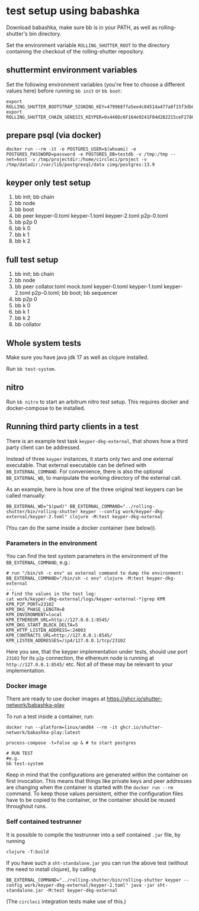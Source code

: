 # test setup using babashka

Download babashka, make sure bb is in your PATH, as well as rolling-shutter's
bin directory.

Set the environment variable `ROLLING_SHUTTER_ROOT` to the directory containing
the checkout of the rolling-shutter repository.

## shuttermint environment variables

Set the following environment variables (you're free to choose a different
values here) before running `bb init` or `bb boot`:

```
export ROLLING_SHUTTER_BOOTSTRAP_SIGNING_KEY=479968ffa5ee4c84514a477a8f15f3db0413964fd4c20b08a55fed9fed790fad
export ROLLING_SHUTTER_CHAIN_GENESIS_KEYPER=0x440Dc6F164e9241F04d282215ceF2780cd0B755e
```

## prepare psql (via docker)

```
docker run --rm -it -e POSTGRES_USER=$(whoami) -e POSTGRES_PASSWORD=password -e POSTGRES_DB=testdb -v /tmp:/tmp --net=host -v /tmp/projectdir:/home/circleci/project -v /tmp/datadir:/var/lib/postgresql/data cimg/postgres:13.9
```

## keyper only test setup

1. bb init; bb chain
2. bb node
3. bb boot
4. bb peer keyper-0.toml keyper-1.toml keyper-2.toml p2p-0.toml
5. bb p2p 0
6. bb k 0
7. bb k 1
8. bb k 2

## full test setup

1.  bb init; bb chain
2.  bb node
3.  bb peer collator.toml mock.toml keyper-0.toml keyper-1.toml keyper-2.toml
    p2p-0.toml; bb boot; bb sequencer
4.  bb p2p 0
5.  bb k 0
6.  bb k 1
7.  bb k 2
8.  bb collator

## Whole system tests

Make sure you have java jdk 17 as well as clojure installed.

Run `bb test-system`.

## nitro

Run `bb nitro` to start an arbitrum nitro test setup. This requires docker and
docker-compose to be installed.

## Running third party clients in a test

There is an example test task `keyper-dkg-external`, that shows how a third
party client can be addressed.

Instead of three `keyper` instances, it starts only two and one external
executable. That external executable can be defined with `BB_EXTERNAL_COMMAND`.
For convenience, there is also the optional `BB_EXTERNAL_WD`, to manipulate the
working directory of the external call.

As an example, here is how one of the three original test keypers can be called
manually:

```
BB_EXTERNAL_WD="$(pwd)" BB_EXTERNAL_COMMAND="../rolling-shutter/bin/rolling-shutter keyper --config work/keyper-dkg-external/keyper-2.toml" clojure -M:test keyper-dkg-external
```

(You can do the same inside a docker container (see below)).

### Parameters in the environment

You can find the test system parameters in the environment of the
`BB_EXTERNAL_COMMAND`, e.g.:

```
# run "/bin/sh -c env" as external command to dump the environment:
BB_EXTERNAL_COMMAND="/bin/sh -c env" clojure -M:test keyper-dkg-external
...
# find the values in the test log:
cat work/keyper-dkg-external/logs/keyper-external-*|grep KPR
KPR_P2P_PORT=23102
KPR_DKG_PHASE_LENGTH=8
KPR_ENVIRONMENT=local
KPR_ETHEREUM_URL=http://127.0.0.1:8545/
KPR_DKG_START_BLOCK_DELTA=5
KPR_HTTP_LISTEN_ADDRESS=:24003
KPR_CONTRACTS_URL=http://127.0.0.1:8545/
KPR_LISTEN_ADDRESSES=/ip4/127.0.0.1/tcp/23102
```

Here you see, that the keyper implementation under tests, should use port
`23102` for its `p2p` connection, the ethereum node is running at
`http://127.0.0.1:8545/` etc. Not all of these may be relevant to your
implementation.

### Docker image

There are ready to use docker images at
https://ghcr.io/shutter-network/babashka-play

To run a test inside a container, run:

```
docker run --platform=linux/amd64 --rm -it ghcr.io/shutter-network/babashka-play:latest

process-compose -t=false up & # to start postgres

# RUN TEST
#e.g.
bb test-system
```

Keep in mind that the configurations are generated within the container on first
invocation. This means that things like private keys and peer addresses are
changing when the container is started with the `docker run --rm` command. To
keep those values persistent, either the configuration files have to be copied
to the container, or the container should be reused throughout runs.

### Self contained testrunner

It is possible to compile the testrunner into a self contained `.jar` file, by
running

```
clojure -T:build
```

If you have such a `sht-standalone.jar` you can run the above test (without the
need to install clojure), by calling

```
BB_EXTERNAL_COMMAND="../rolling-shutter/bin/rolling-shutter keyper --config work/keyper-dkg-external/keyper-2.toml" java -jar sht-standalone.jar -M:test keyper-dkg-external
```

(The `circleci` integration tests make use of this.)
